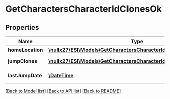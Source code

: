 # GetCharactersCharacterIdClonesOk

## Properties
Name | Type | Description | Notes
------------ | ------------- | ------------- | -------------
**homeLocation** | [**\nullx27\ESI\Models\GetCharactersCharacterIdClonesOkHomeLocation**](GetCharactersCharacterIdClonesOkHomeLocation.md) |  | [optional] 
**jumpClones** | [**\nullx27\ESI\Models\GetCharactersCharacterIdClonesOkJumpClones[]**](GetCharactersCharacterIdClonesOkJumpClones.md) | jump_clones array | 
**lastJumpDate** | [**\DateTime**](\DateTime.md) | last_jump_date string | [optional] 

[[Back to Model list]](../README.md#documentation-for-models) [[Back to API list]](../README.md#documentation-for-api-endpoints) [[Back to README]](../README.md)


